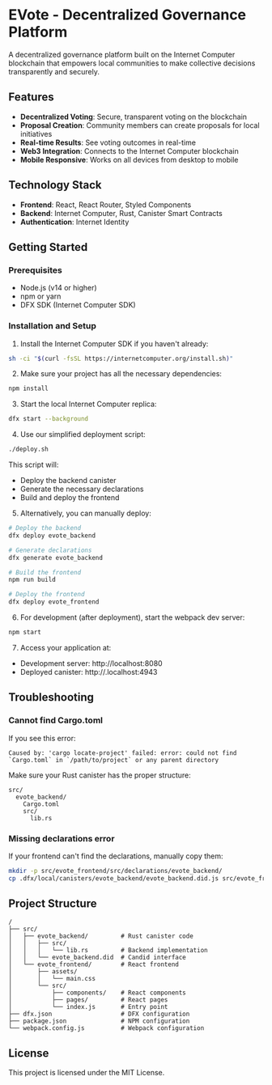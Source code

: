 # EVote - Decentralized Governance Platform

A decentralized governance platform built on the Internet Computer blockchain that empowers local communities to make collective decisions transparently and securely.

## Features

- **Decentralized Voting**: Secure, transparent voting on the blockchain
- **Proposal Creation**: Community members can create proposals for local initiatives
- **Real-time Results**: See voting outcomes in real-time
- **Web3 Integration**: Connects to the Internet Computer blockchain
- **Mobile Responsive**: Works on all devices from desktop to mobile

## Technology Stack

- **Frontend**: React, React Router, Styled Components
- **Backend**: Internet Computer, Rust, Canister Smart Contracts
- **Authentication**: Internet Identity

## Getting Started

### Prerequisites

- Node.js (v14 or higher)
- npm or yarn
- DFX SDK (Internet Computer SDK)

### Installation and Setup

1. Install the Internet Computer SDK if you haven't already:
```bash
sh -ci "$(curl -fsSL https://internetcomputer.org/install.sh)"
```

2. Make sure your project has all the necessary dependencies:
```bash
npm install
```

3. Start the local Internet Computer replica:
```bash
dfx start --background
```

4. Use our simplified deployment script:
```bash
./deploy.sh
```

This script will:
- Deploy the backend canister
- Generate the necessary declarations
- Build and deploy the frontend

5. Alternatively, you can manually deploy:
```bash
# Deploy the backend
dfx deploy evote_backend

# Generate declarations
dfx generate evote_backend

# Build the frontend
npm run build

# Deploy the frontend
dfx deploy evote_frontend
```

6. For development (after deployment), start the webpack dev server:
```bash
npm start
```

7. Access your application at:
- Development server: http://localhost:8080
- Deployed canister: http://<canister-id>.localhost:4943

## Troubleshooting

### Cannot find Cargo.toml
If you see this error:
```
Caused by: 'cargo locate-project' failed: error: could not find `Cargo.toml` in `/path/to/project` or any parent directory
```

Make sure your Rust canister has the proper structure:
```
src/
  evote_backend/
    Cargo.toml
    src/
      lib.rs
```

### Missing declarations error
If your frontend can't find the declarations, manually copy them:
```bash
mkdir -p src/evote_frontend/src/declarations/evote_backend/
cp .dfx/local/canisters/evote_backend/evote_backend.did.js src/evote_frontend/src/declarations/evote_backend/
```

## Project Structure

```
/
├── src/
│   ├── evote_backend/         # Rust canister code
│   │   ├── src/
│   │   │   └── lib.rs         # Backend implementation
│   │   └── evote_backend.did  # Candid interface
│   └── evote_frontend/        # React frontend
│       ├── assets/
│       │   └── main.css
│       └── src/
│           ├── components/    # React components
│           ├── pages/         # React pages
│           └── index.js       # Entry point
├── dfx.json                   # DFX configuration
├── package.json               # NPM configuration
└── webpack.config.js          # Webpack configuration
```

## License

This project is licensed under the MIT License.

